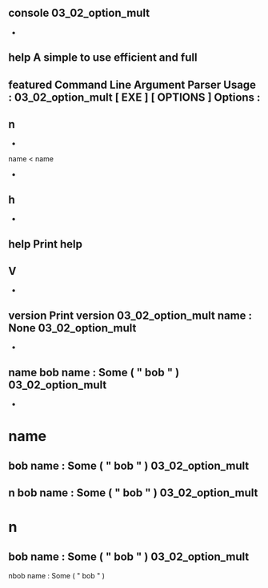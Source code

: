console
03_02_option_mult
-
-
help
A
simple
to
use
efficient
and
full
-
featured
Command
Line
Argument
Parser
Usage
:
03_02_option_mult
[
EXE
]
[
OPTIONS
]
Options
:
-
n
-
-
name
<
name
>
-
h
-
-
help
Print
help
-
V
-
-
version
Print
version
03_02_option_mult
name
:
None
03_02_option_mult
-
-
name
bob
name
:
Some
(
"
bob
"
)
03_02_option_mult
-
-
name
=
bob
name
:
Some
(
"
bob
"
)
03_02_option_mult
-
n
bob
name
:
Some
(
"
bob
"
)
03_02_option_mult
-
n
=
bob
name
:
Some
(
"
bob
"
)
03_02_option_mult
-
nbob
name
:
Some
(
"
bob
"
)
